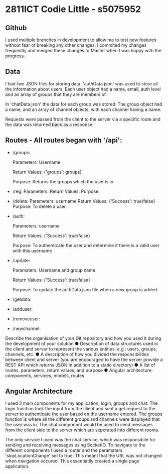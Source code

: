 # 2811ICT Codie Little - s5075952
## Github
I used multiple branches in development to allow me to test new features without fear of breaking any other changes. 
I commited my changes frequently and merged these changes to Master when I was happy with the progress.
## Data
I had two JSON files for storing data. 'authData.json' was used to store all the information about users. Each user object had a name, email, auth level and an array of groups that they are members of. 

In 'chatData.json' the data for each group was stored. The group object had a name, and an array of channel objects, with each channel having a name. 

Requests were passed from the client to the server via a specific route and the data was returned back as a response. 


## Routes - All routes began with '/api':
 - /groups: 
 
    Parameters: Username

    Return Values: {'groups': groups}
    
    Purpose: Returns the groups which the user is in.

 - /reg:
    Parameters: 
    Return Values: 
    Purpose: 
 - /delete:
    Parameters: username 
    Return Values: {'Success': true/false}
    Purpose: To delete a user.

 - /auth:
 
    Parameters: username 
    
    Return Values: {'Success': true/false}
    
    Purpose: To authenticate the user and determine if there is a valid user with this username
    
 - /update: 
 
    Paramaters: Username and group name
    
    Return Values: {'Success': true/false}
    
    Purpose: To update the authData.json file when a new group is added. 
    
 - /getdata:
 - /adduser:
 - /removeuser:
 - /newchannel: 


Describe the organisation of your Git repository and how you used it during the
development of your solution
● Description of data structures used in the client and server to represent the various
entities, e.g.: users, groups, channels, etc.
● A description of how you divided the responsibilities between client and server (you are
encouraged to have the server provide a REST API which returns JSON in addition to a
static directory)
● A list of routes, parameters, return values, and purpose
● Angular architecture: components, services, models, routes

## Angular Architecture
I used 3 main components for my application; login, groups and chat. The login function took the input from the client and sent a get request to the server to authenticate the user based on the username entered. The groups function is where all the different groups and channels were displayed that the user was in. The chat component would be used to send messages from the client side to the server which are seperated into different rooms. 

The only service I used was the chat service, which was responsibile for sending and receiving messages using SocketIO.
To navigate to the different components I used a router and the paramaters 'skipLocationChange' set to true. This meant that the URL was not changed when navigation occured. This essentiatlly created a single page application.
